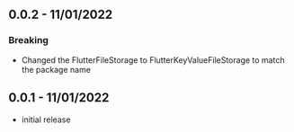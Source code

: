 ## 0.0.2 - 11/01/2022
### Breaking
* Changed the FlutterFileStorage to FlutterKeyValueFileStorage to match the package name

## 0.0.1 - 11/01/2022
* initial release